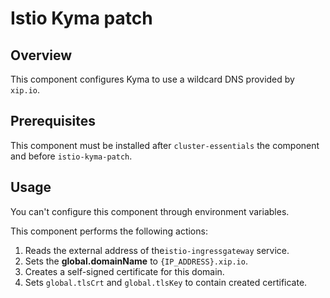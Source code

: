 # Istio Kyma patch

## Overview

This component configures Kyma to use a wildcard DNS provided by `xip.io`.

## Prerequisites

This component must be installed after `cluster-essentials` the component and before `istio-kyma-patch`.

## Usage

You can't configure this component through environment variables.

This component performs the following actions:
 1. Reads the external address of the`istio-ingressgateway` service. 
 2. Sets the **global.domainName** to `{IP_ADDRESS}.xip.io`.
 3. Creates a self-signed certificate for this domain.
 4. Sets `global.tlsCrt` and `global.tlsKey` to contain created certificate.
